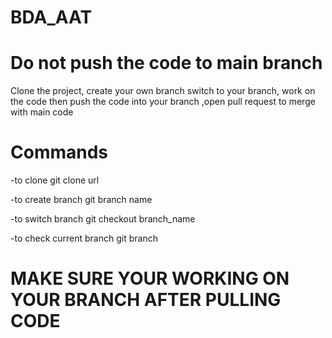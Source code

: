 # BDA_AAT

# Do not push the code to main branch

Clone the project, create your own branch switch to your branch, work on the code then push the code into your branch ,open pull request to merge with main code 

# Commands 
-to clone 
git clone url

-to create branch 
git branch name

-to switch branch
git checkout branch_name

-to check current branch
git branch

# MAKE SURE YOUR WORKING ON YOUR BRANCH AFTER PULLING CODE 
